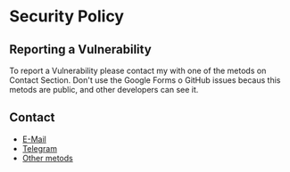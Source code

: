 # Security Policy


## Reporting a Vulnerability

To report a Vulnerability please contact my with one of the metods on Contact Section. Don't use the Google Forms o GitHub issues becaus this metods are public, and other developers can see it.

## Contact

- [E-Mail](mailto:hernan.marti.isaac@gmail.com)
- [Telegram](https://t.me/piscinadeentropia.es)
- [Other metods](https://piscinadeentropia.es/contacto)

